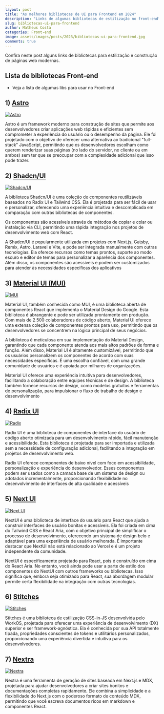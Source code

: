 ```yaml
---
layout: post
title: "As melhores bibliotecas de UI para Frontend em 2024"
description: "Links de algumas bibliotecas de estilização no front-end"
slug: bibliotecas-ui-para-frontend
author: Matheus Costa
categories: Front-end
image: assets/images/posts/2023/bibliotecas-ui-para-frontend.jpg
comments: true
---
```


Confira neste post alguns links de bibliotecas para estilização e construção de páginas web modernas.

## Lista de bibliotecas Front-end

- Veja a lista de algumas libs para usar no Front-end

## 1) [Astro](https://astro.build/)

<a href="https://astro.build/" target="_blank">
  <img src="/assets/images/posts/2023/ui/astro.jpeg" alt="Astro">
</a>

Astro é um framework moderno para construção de sites que permite aos desenvolvedores criar aplicações web rápidas e eficientes sem comprometer a experiência do usuário ou o desempenho da página. Ele foi projetado com o objetivo de oferecer uma alternativa ao tradicional "full-stack" JavaScript, permitindo que os desenvolvedores escolham como querem renderizar suas páginas (no lado do servidor, no cliente ou em ambos) sem ter que se preocupar com a complexidade adicional que isso pode trazer.

## 2) [Shadcn/UI](https://ui.shadcn.com/)

<a href="https://ui.shadcn.com/" target="_blank">
  <img src="/assets/images/posts/2023/ui/shadcnui.jpg" alt="Shadcn/UI">
</a>

A biblioteca Shadcn/UI é uma coleção de componentes reutilizáveis baseados no Radix UI e Tailwind CSS. Ela é projetada para ser fácil de usar e personalizar, oferecendo uma experiência intuitiva e descomplicada em comparação com outras bibliotecas de componentes.

Os componentes são acessíveis através de métodos de copiar e colar ou instalação via CLI, permitindo uma rápida integração nos projetos de desenvolvimento web com React.

A Shadcn/UI é popularmente utilizada em projetos com Next.js, Gatsby, Remix, Astro, Laravel e Vite, e pode ser integrada manualmente com outras tecnologias. Ela oferece recursos como temas prontos, suporte ao modo escuro e editor de temas para personalizar a aparência dos componentes. Além disso, os componentes são acessíveis e podem ser customizados para atender às necessidades específicas dos aplicativos

## 3) [Material UI (MUI)](https://mui.com/material-ui/)

<a href="https://mui.com/material-ui/" target="_blank">
  <img src="/assets/images/posts/2023/ui/mui.jpg" alt="MUI">
</a>

Material UI, também conhecida como MUI, é uma biblioteca aberta de componentes React que implementa o Material Design do Google. Esta biblioteca é abrangente e pode ser utilizada prontamente em produção. Com mais de 2.500 colaboradores de código aberto, Material UI oferece uma extensa coleção de componentes prontos para uso, permitindo que os desenvolvedores se concentrem na lógica principal de seus negócios.

A biblioteca é meticulosa em sua implementação do Material Design, garantindo que cada componente atenda aos mais altos padrões de forma e função. Além disso, Material UI é altamente customizável, permitindo que os usuários personalizem os componentes de acordo com suas necessidades específicas. É uma escolha confiável, com uma grande comunidade de usuários e é apoiada por milhares de organizações.

Material UI oferece uma experiência intuitiva para desenvolvedores, facilitando a colaboração entre equipes técnicas e de design. A biblioteca também fornece recursos de design, como modelos gratuitos e ferramentas de personalização, para impulsionar o fluxo de trabalho de design e desenvolvimento

## 4) [Radix UI](https://www.radix-ui.com/)

<a href="https://www.radix-ui.com/" target="_blank">
  <img src="/assets/images/posts/2023/ui/radix.jpg" alt="Radix">
</a>

Radix UI é uma biblioteca de componentes de interface do usuário de código aberto otimizada para um desenvolvimento rápido, fácil manutenção e acessibilidade. Esta biblioteca é projetada para ser importada e utilizada sem a necessidade de configuração adicional, facilitando a integração em projetos de desenvolvimento web.

Radix UI oferece componentes de baixo nível com foco em acessibilidade, personalização e experiência do desenvolvedor. Esses componentes podem ser usados como a camada base de um sistema de design ou adotados incrementalmente, proporcionando flexibilidade no desenvolvimento de interfaces de alta qualidade e acessíveis

## 5) [Next UI](https://nextui.org/)

<a href="https://nextui.org/" target="_blank">
  <img src="/assets/images/posts/2023/ui/nextui.jpg" alt="Next UI">
</a>

NextUI é uma biblioteca de interface do usuário para React que ajuda a construir interfaces de usuário bonitas e acessíveis. Ela foi criada em cima do Tailwind CSS e React Aria, com o objetivo principal de simplificar o processo de desenvolvimento, oferecendo um sistema de design belo e adaptável para uma experiência de usuário melhorada. É importante destacar que NextUI não está relacionado ao Vercel e é um projeto independente da comunidade.

NextUI é especificamente projetado para React, pois é construído em cima do React Aria. No entanto, você ainda pode usar a parte de estilo dos componentes do NextUI com outros frameworks ou bibliotecas. Isso significa que, embora seja otimizado para React, sua abordagem modular permite certa flexibilidade na integração com outras tecnologias.

## 6) [Stitches](https://stitches.dev/)

<a href="https://stitches.dev/" target="_blank">
  <img src="/assets/images/posts/2023/ui/stitches.jpg" alt="Stitches">
</a>

Stitches é uma biblioteca de estilização CSS-in-JS desenvolvida pelo WorkOS, projetada para oferecer uma experiência de desenvolvimento (DX) superior e ser framework-agnóstica. Ela é conhecida por sua API totalmente tipada, propriedades conscientes de tokens e utilitários personalizados, proporcionando uma experiência divertida e intuitiva para os desenvolvedores.

## 7) [Nextra](https://nextra.site/)

<a href="https://nextra.site/" target="_blank">
  <img src="/assets/images/posts/2023/ui/nextra.jpg" alt="Nextra">
</a>

Nextra é uma ferramenta de geração de sites baseada em Next.js e MDX, projetada para ajudar desenvolvedores a criar sites bonitos e documentações completas rapidamente. Ele combina a simplicidade e a flexibilidade do Next.js com o poderoso formato de conteúdo MDX, permitindo que você escreva documentos ricos em markdown e componentes React.
